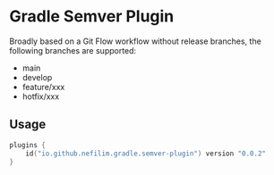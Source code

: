 # Gradle Semver Plugin

Broadly based on a Git Flow workflow without release branches, the following branches are supported:

* main
* develop
* feature/xxx
* hotfix/xxx

## Usage

```kotlin
plugins {
    id("io.github.nefilim.gradle.semver-plugin") version "0.0.2"
}

```
